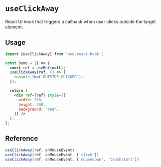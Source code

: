 # `useClickAway`

React UI hook that triggers a callback when user
clicks outside the target element.


## Usage

```jsx
import {useClickAway} from 'use-react-hook';

const Demo = () => {
  const ref = useRef(null);
  useClickAway(ref, () => {
    console.log('OUTSIDE CLICKED');
  });

  return (
    <div ref={ref} style={{
      width: 200,
      height: 200,
      background: 'red',
    }} />
  );
};
```

## Reference

```js
useClickAway(ref, onMouseEvent)
useClickAway(ref, onMouseEvent, ['click'])
useClickAway(ref, onMouseEvent, ['mousedown', 'touchstart'])
```
